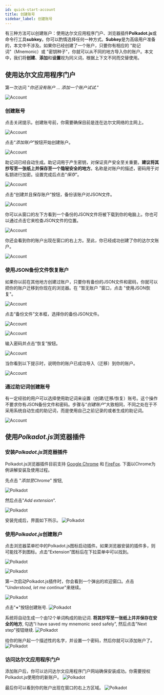 ```yaml
---
id: quick-start-account
title: 创建账号
sidebar_label: 创建账号
---
```


有三种方法可以创建账户：使用达尔文应用程序门户、浏览器插件**Polkadot.js**或命令行工具**subkey**。你可以酌情选择任何一种方式。**Subkey**是为高级用户准备的，本文中不涉及。如果你已经创建了一个账户，只要你有相应的 "助记词"（Mnemonic）或 "密钥种子"，你就可以从不同的地方导入你的账户。本文中，我们将**创建**、**添加**和**设置**视为同义词，根据上下文不同而交替使用。


## 使用达尔文应用程序门户

第一次访问 "*你还没有账户 ... 添加一个账户试试.*"

![Account](assets/quick_start_zh-CN/darwinia-create-account-01.png)

### 创建账号

点击关闭提示。创建账号前，你需要确保目前是连在达尔文网络的主网上。

![Account](assets/quick_start_zh-CN/darwinia-create-account-02.png)

点击“*添加账户*”按钮开始创建账户。

![Account](assets/quick_start_zh-CN/darwinia-create-account-03.png)

助记词已经自动生成。助记词用于产生密钥，对保证资产安全至关重要。**建议将其抄写至一张纸上并保存至一个隐秘安全的地方**。名称是对账户的描述，密码用于对私钥进行加密。设置完成后点击“*保存*”。

![Account](assets/quick_start_zh-CN/darwinia-create-account-04.png)

点击“创建并且保存账户”按钮，备份该账户对JSON文件。

![Account](assets/quick_start_zh-CN/darwinia-create-account-05.png)

你可以从窗口的左下方看到一个备份的JSON文件将被下载到你的电脑上。你也可以通过点击它来检查JSON文件的位置。

![Account](assets/quick_start_zh-CN/darwinia-create-account-06.png)

你还会看到你的账户出现在窗口的右上方。至此，你已经成功创建了你的达尔文账户。

![Account](assets/quick_start_zh-CN/darwinia-create-account-07.png)


### 使用JSON备份文件恢复账户

如果你以前在其他地方创建过账户，只要你有备份的JSON文件和密码，你就可以把你的账户迁移到你现在的浏览器。在 "暂无账户 "窗口，点击 "使用JSON恢复"。

![Account](assets/quick_start_zh-CN/darwinia-json-account-01.png)

点击“备份文件”文本框，选择你的备份JSON文件。

![Account](assets/quick_start_zh-CN/darwinia-json-account-02.png)

![Account](assets/quick_start_zh-CN/darwinia-json-account-03.png)

输入密码并点击“恢复”按钮。

![Account](assets/quick_start_zh-CN/darwinia-json-account-04.png)

当你看到以下提示时，说明你的账户已成功导入（迁移）到你的账户。

![Account](assets/quick_start_zh-CN/darwinia-json-account-05.png)

### 通过助记词创建账号

有一定经验的用户可以选择使用助记词来设置（创建/迁移/恢复）账号。这个操作不要求你有JSON备份文件和密码。步骤与“*创建账户*”大致相同，不同之处在于不采用系统自动生成的助记词，而是使用自己之前记录的或者生成的助记词。


![Account](assets/quick_start_zh-CN/darwinia-mnemonic-account.png)

## 使用*Polkadot.js*浏览器插件

### 安装*Polkadot.js*浏览器插件

Polkadot.js浏览器插件目前支持 [Google Chrome](https://chrome.google.com/webstore/detail/polkadot%7Bjs%7D-extension/mopnmbcafieddcagagdcbnhejhlodfdd?hl=zh-CN) 和 [FireFox](https://addons.mozilla.org/zh-CN/firefox/addon/polkadot-js-extension). 下面以Chrome为例讲解安装及使用过程。 

先点击 "*添加至Chrome*" 按钮,

![Polkadot](assets/quick_start_zh-CN/darwinia-polkadot-account-01.png)

然后点击"*Add extension*".

![Polkadot](assets/quick_start_zh-CN/darwinia-polkadot-account-02.png)

安装完成后，界面如下所示。
![Polkadot](assets/quick_start_zh-CN/darwinia-polkadot-account-03.png)

### 使用*Polkadot.js*创建账户

点击浏览器菜单栏中的Polkadot.js图标启动插件。如果浏览器安装的插件多，则可能找不到图标。点击“Extension”图标后在下拉菜单中可以找到。

![Polkadot](assets/quick_start_zh-CN/darwinia-polkadot-account-04.png)

![Polkadot](assets/quick_start_zh-CN/darwinia-polkadot-account-05.png)

第一次启动Polkadot.js插件时，你会看到一个弹出的欢迎窗口。点击 "*Understood, let me continue*"来继续。

![Polkadot](assets/quick_start_zh-CN/darwinia-polkadot-account-06.png)

点击"**+**"按钮创建账号.
![Polkadot](assets/quick_start_zh-CN/darwinia-polkadot-account-07.png)

系统将自动生成一个由12个单词构成的助记词. **将其抄写至一张纸上并并保存在安全的地方**,  勾选"I have saved my mnemonic seed safely", 然后点击"Next step"按钮继续.
![Polkadot](assets/quick_start_zh-CN/darwinia-polkadot-account-08.png)

给你的账户起一个描述性的名字，并设置一个密码，然后你就可以添加账户了。
![Polkadot](assets/quick_start_zh-CN/darwinia-polkadot-account-09.png)

### 访问达尔文应用程序门户
添加账户后，你可以访问达尔文应用程序门户网站确保安装成功。你需要授权Polkadot.js使用你的新账户。
![Polkadot](assets/quick_start_zh-CN/darwinia-polkadot-account-10.png)

最后你可以看到你的账户出现在窗口的右上方区域。
![Polkadot](assets/quick_start_zh-CN/darwinia-polkadot-account-11.png)
